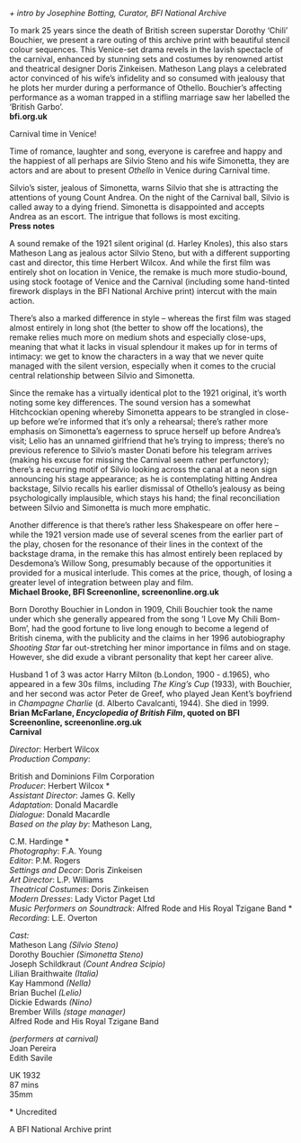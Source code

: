 


_+ intro by Josephine Botting, Curator, BFI National Archive_

To mark 25 years since the death of British screen superstar Dorothy ‘Chili’ Bouchier, we present a rare outing of this archive print with beautiful stencil colour sequences. This Venice-set drama revels in the lavish spectacle of the carnival, enhanced by stunning sets and costumes by renowned artist and theatrical designer Doris Zinkeisen. Matheson Lang plays a celebrated actor convinced of his wife’s infidelity and so consumed with jealousy that he plots her murder during a performance of Othello. Bouchier’s affecting performance as a woman trapped in a stifling marriage saw her labelled the ‘British Garbo’.  
**bfi.org.uk**  

Carnival time in Venice!

Time of romance, laughter and song, everyone is carefree and happy and the happiest of all perhaps are Silvio Steno and his wife Simonetta, they are actors and are about to present _Othello_ in Venice during Carnival time.

Silvio’s sister, jealous of Simonetta, warns Silvio that she is attracting the attentions of young Count Andrea. On the night of the Carnival ball, Silvio is called away to a dying friend. Simonetta is disappointed and accepts Andrea as an escort. The intrigue that follows is most exciting.  
**Press notes**  

A sound remake of the 1921 silent original (d. Harley Knoles), this also stars Matheson Lang as jealous actor Silvio Steno, but with a different supporting cast and director, this time Herbert Wilcox. And while the first film was entirely shot on location in Venice, the remake is much more studio-bound, using stock footage of Venice and the Carnival (including some hand-tinted firework displays in the BFI National Archive print) intercut with the main action.

There’s also a marked difference in style – whereas the first film was staged almost entirely in long shot (the better to show off the locations), the remake relies much more on medium shots and especially close-ups, meaning that what it lacks in visual splendour it makes up for in terms of intimacy: we get to know the characters in a way that we never quite managed with the silent version, especially when it comes to the crucial central relationship between Silvio and Simonetta.

Since the remake has a virtually identical plot to the 1921 original, it’s worth noting some key differences. The sound version has a somewhat Hitchcockian opening whereby Simonetta appears to be strangled in close-up before we’re informed that it’s only a rehearsal; there’s rather more emphasis on Simonetta’s eagerness to spruce herself up before Andrea’s visit; Lelio has an unnamed girlfriend that he’s trying to impress; there’s no previous reference to Silvio’s master Donati before his telegram arrives (making his excuse for missing the Carnival seem rather perfunctory); there’s a recurring motif of Silvio looking across the canal at a neon sign announcing his stage appearance; as he is contemplating hitting Andrea backstage, Silvio recalls his earlier dismissal of Othello’s jealousy as being psychologically implausible, which stays his hand; the final reconciliation between Silvio and Simonetta is much more emphatic.

Another difference is that there’s rather less Shakespeare on offer here – while the 1921 version made use of several scenes from the earlier part of the play, chosen for the resonance of their lines in the context of the backstage drama, in the remake this has almost entirely been replaced by Desdemona’s Willow Song, presumably because of the opportunities it provided for a musical interlude. This comes at the price, though, of losing a greater level of integration between play and film.  
**Michael Brooke, BFI Screenonline, screenonline.org.uk**  

Born Dorothy Bouchier in London in 1909, Chili Bouchier took the name under which she generally appeared from the song ‘I Love My Chili Bom-Bom’, had the good fortune to live long enough to become a legend of British cinema, with the publicity and the claims in her 1996 autobiography _Shooting Star_ far out-stretching her minor importance in films and on stage. However, she did exude a vibrant personality that kept her career alive.

Husband 1 of 3 was actor Harry Milton (b.London, 1900 - d.1965), who appeared in a few 30s films, including _The King’s Cup_ (1933), with Bouchier, and her second was actor Peter de Greef, who played Jean Kent’s boyfriend in _Champagne Charlie_ (d. Alberto Cavalcanti, 1944). She died in 1999.  
**Brian McFarlane, _Encyclopedia of British Film_, quoted on BFI Screenonline, screenonline.org.uk**
<br>
**Carnival**

_Director_: Herbert Wilcox  
_Production Company_:

British and Dominions Film Corporation  
_Producer_: Herbert Wilcox *  
_Assistant Director_: James G. Kelly  
_Adaptation_: Donald Macardle  
_Dialogue_: Donald Macardle  
_Based on the play by_: Matheson Lang,

C.M. Hardinge *  
_Photography_: F.A. Young  
_Editor_: P.M. Rogers  
_Settings and Decor_: Doris Zinkeisen  
_Art Director_: L.P. Williams  
_Theatrical Costumes_: Doris Zinkeisen  
_Modern Dresses_: Lady Victor Paget Ltd  
_Music Performers on Soundtrack_: Alfred Rode and His Royal Tzigane Band *  
_Recording_: L.E. Overton

_Cast:_  
Matheson Lang _(Silvio Steno)_  
Dorothy Bouchier _(Simonetta Steno)_  
Joseph Schildkraut _(Count Andrea Scipio)_  
Lilian Braithwaite _(Italia)_  
Kay Hammond _(Nella)_  
Brian Buchel _(Lelio)_  
Dickie Edwards _(Nino)_  
Brember Wills _(stage manager)_  
Alfred Rode and His Royal Tzigane Band

_(performers at carnival)_  
Joan Pereira    
Edith Savile  

UK 1932  
87 mins  
35mm  

\* Uncredited

A BFI National Archive print  
<!--stackedit_data:
eyJoaXN0b3J5IjpbLTE1Mzc4NzczNTBdfQ==
-->
